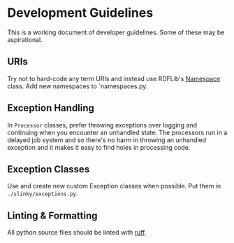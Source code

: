 # Development Guidelines

This is a working document of developer guidelines.
Some of these may be aspirational.

## URIs

Try not to hard-code any term URIs and instead use RDFLib's [Namespace](https://rdflib.readthedocs.io/en/stable/namespaces_and_bindings.html) class. Add new namespaces to `namespaces.py.

## Exception Handling

In `Processor` classes, prefer throwing exceptions over logging and continuing when you encounter an unhandled state. The processors run in a delayed job system and so there's no harm in throwing an unhandled exception and it makes it easy to find holes in processing code.

## Exception Classes

Use and create new custom Exception classes when possible.
Put them in `./slinky/exceptions.py`.

## Linting & Formatting

All python source files should be linted with [ruff](https://github.com/astral-sh/ruff).
